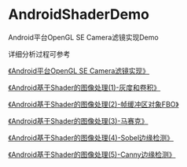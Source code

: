 # AndroidShaderDemo

Android平台OpenGL SE Camera滤镜实现Demo

详细分析过程可参考

[《Android平台OpenGL SE Camera滤镜实现》](https://www.jianshu.com/p/7d59b3c4f8d4)

[《Android基于Shader的图像处理(1)-灰度和卷积》](https://www.jianshu.com/p/ead441c01c06)

[《Android基于Shader的图像处理(2)-帧缓冲区对象FBO》](https://www.jianshu.com/p/94d9e8c056ce)

[《Android基于Shader的图像处理(3)-马赛克》](https://www.jianshu.com/p/3797db1e2c33)

[《Android基于Shader的图像处理(4)-Sobel边缘检测》](https://www.jianshu.com/p/7081419470ac)

[《Android基于Shader的图像处理(5)-Canny边缘检测》](https://www.jianshu.com/p/bf18d3cf8bf7)

